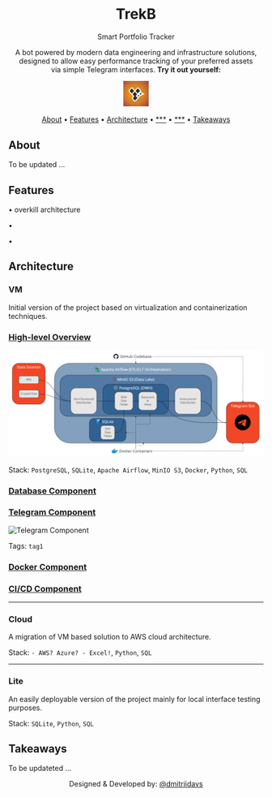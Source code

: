 <div align="center">

# TrekB
Smart Portfolio Tracker

A bot powered by modern data engineering and infrastructure solutions,\
designed to allow easy performance tracking of your preferred assets\
via simple Telegram interfaces. **Try it out yourself:**

<a href="[link address](https://t.me/TrekB_bot)">
  <img src="pics/TrekB_logo.png" alt="TrekB Logo" title="https://t.me/TrekB_bot" style="width:10% ; height:10%">
</a>

[About](#about) •
[Features](#features) •
[Architecture](#architecture) •
[***](#scalability) •
[***](#layers) •
[Takeaways](#takeaways)

</div>

## About

To be updated ...

## Features

• overkill architecture

•

•

## Architecture

### **VM**

Initial version of the project based on virtualization and containerization techniques.

### <ins> High-level Overview </ins>

![VM Architecture](pics/arch1.png?raw=true "VM Architecture")

Stack: `PostgreSQL`, `SQLite`, `Apache Airflow`, `MinIO S3`, `Docker`,
`Python`, `SQL`

### <ins> Database Component </ins>


### <ins> Telegram Component </ins>

![Telegram Component](pics/arch2.png?raw=true "Telegram Component")

Tags: `tag1`

### <ins> Docker Component </ins>

### <ins> CI/CD Component </ins>

---

### **Cloud**

A migration of VM based solution to AWS cloud architecture.

Stack: `- AWS? Azure? - Excel!`, `Python`, `SQL`

---

### **Lite**

An easily deployable version of the project mainly for
local interface testing purposes.

Stack: `SQLite`, `Python`, `SQL`

## Takeaways

To be updateted ...

<div align="center">

Designed & Developed by: [@dmitriidavs](https://t.me/dmitriidavs)

</div>
